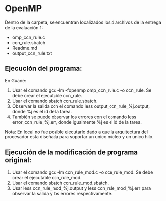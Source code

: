 # OpenMP

Dentro de la carpeta, se encuentran localizados los 4 archivos de la entrega de la evaluación 1:

- omp_ccn_rule.c
- ccn_rule.sbatch
- Readme.md
- output_ccn_rule.txt

## Ejecución del programa:
En Guane:
1. Usar el comando gcc -lm -fopenmp omp_ccn_rule.c -o ccn_rule. Se debe crear el ejecutable ccn_rule.
2. Usar el comando sbatch ccn_rule.sbatch.
3. Observar la salida con el comando less output_ccn_rule_%j.output, donde %j es el id de la tarea.
4. También se puede observar los errores con el comando less error_ccn_rule_%j.err, donde igualmente %j es el id de la tarea.

Nota: En local no fue posible ejecutarlo dado a que la arquitectura del procesador esta diseñada para soportar un unico núcleo y un unico hilo.

## Ejecución de la modificación de programa original:
1. Usar el comando gcc -lm ccn_rule_mod.c -o ccn_rule_mod. Se debe crear el ejecutable ccn_rule_mod.
2. Usar el comando sbatch ccn_rule_mod.sbatch.
3. Usar less ccn_rule_mod_%j.output y less ccn_rule_mod_%j.err para observar la salida y los errores respectivamente.

